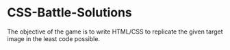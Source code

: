 # CSS-Battle-Solutions
The objective of the game is to write HTML/CSS to replicate the given target image in the least code possible.
